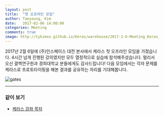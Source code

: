 ```yaml
---
layout: post
title:  "첫 오프라인 모임"
author: Taeyoung, Kim
date:   2017-02-06 14:00:00
categories: Meeting
comments: true
image: http://tykimos.github.io/Keras/warehouse/2017-2-6-Meeting_Keras_Lecture_1.png
---
```

2017년 2월 6일에 (주)인스페이스 대전 본사에서 케라스 첫 오프라인 모임을 가졌습니다. 4시간 넘게 진행된 강의였지만 모두 열정적으로 실습에 참석해주셨습니다. 멀리서 오신 결핵연구원과 경희대학교 분들에게도 감사드립니다! 다음 모임에서는 각자 문제를 케라스로 프로토타이핑을 해본 결과를 공유하는 자리를 기대해봅니다.

![gates](http://tykimos.github.io/Keras/warehouse/2017-2-6-Meeting_Keras_Lecture_1.png)


---

### 같이 보기

* [케라스 강좌 목차](https://tykimos.github.io/Keras/2017/01/27/Keras_Lecture_Contents/)


```python

```
